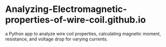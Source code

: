 # Analyzing-Electromagnetic-properties-of-wire-coil.github.io
a Python app to analyze wire coil properties, calculating magnetic moment, resistance, and voltage drop for varying currents.
